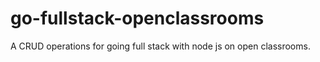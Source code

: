 # go-fullstack-openclassrooms
A CRUD operations for going full stack with node js on open classrooms.
